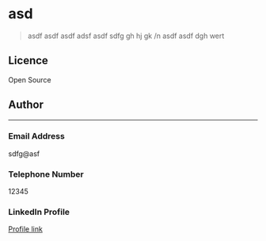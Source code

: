 


 # asd
> asdf asdf asdf adsf asdf sdfg gh hj gk /n asdf asdf dgh wert

 ## Licence
 Open Source

 ## Author


 ***

 ### Email Address
 sdfg@asf

 ### Telephone Number
 12345

 ### LinkedIn Profile
 [Profile link]()